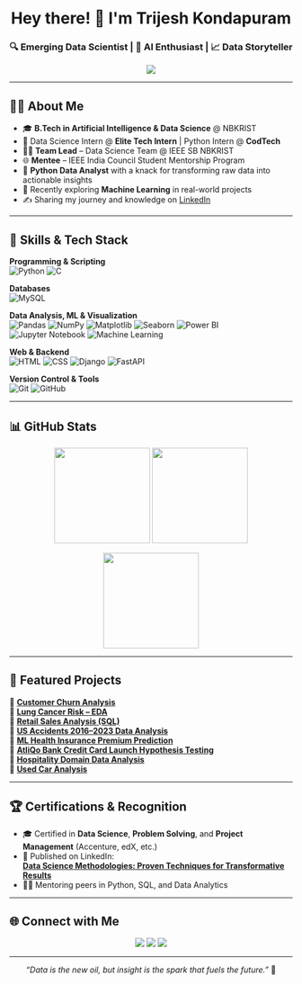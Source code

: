 <h1 align="center">Hey there! 👋 I'm Trijesh Kondapuram</h1>
<h3 align="center">🔍 Emerging Data Scientist | 🤖 AI Enthusiast | 📈 Data Storyteller</h3>

<p align="center"> 
  <img src="https://readme-typing-svg.demolab.com/? lines=Turning+Data+into+Decisions;Exploring+AI+and+Analytics;Mentoring+Future+Techies;Lifelong+Learner&font=Fira+Code&center=true&width=500&height=45&color=00bfff&vCenter=true&pause=1000&size=22" />
</p>

--- 
 
## 👨‍💼 About Me

- 🎓 **B.Tech in Artificial Intelligence & Data Science** @ NBKRIST  
- 💼 Data Science Intern @ **Elite Tech Intern** | Python Intern @ **CodTech**  
- 🧑‍🏫 **Team Lead** – Data Science Team @ IEEE SB NBKRIST  
- 🌐 **Mentee** – IEEE India Council Student Mentorship Program  
- 📝 **Python Data Analyst** with a knack for transforming raw data into actionable insights  
- 🤖 Recently exploring **Machine Learning** in real-world projects  
- ✍️ Sharing my journey and knowledge on [LinkedIn](https://www.linkedin.com/in/trijesh-kondapuram/)

---

## 🚀 Skills & Tech Stack

**Programming & Scripting**  
![Python](https://img.shields.io/badge/Python-3776AB?style=for-the-badge&logo=python&logoColor=white)
![C](https://img.shields.io/badge/C-00599C?style=for-the-badge&logo=c&logoColor=white)

**Databases**  
![MySQL](https://img.shields.io/badge/MySQL-4479A1?style=for-the-badge&logo=mysql&logoColor=white)

**Data Analysis, ML & Visualization**  
![Pandas](https://img.shields.io/badge/Pandas-150458?style=for-the-badge&logo=pandas&logoColor=white)
![NumPy](https://img.shields.io/badge/NumPy-013243?style=for-the-badge&logo=numpy&logoColor=white)
![Matplotlib](https://img.shields.io/badge/Matplotlib-000000?style=for-the-badge&logo=matplotlib&logoColor=white)
![Seaborn](https://img.shields.io/badge/Seaborn-3776AB?style=for-the-badge&logo=seaborn&logoColor=white)
![Power BI](https://img.shields.io/badge/PowerBI-F2C811?style=for-the-badge&logo=powerbi&logoColor=black)
![Jupyter Notebook](https://img.shields.io/badge/Jupyter-F37626?style=for-the-badge&logo=jupyter&logoColor=white)
![Machine Learning](https://img.shields.io/badge/Machine%20Learning-102230?style=for-the-badge&logo=scikit-learn&logoColor=orange)

**Web & Backend**  
![HTML](https://img.shields.io/badge/HTML-E34F26?style=for-the-badge&logo=html5&logoColor=white)
![CSS](https://img.shields.io/badge/CSS-1572B6?style=for-the-badge&logo=css3&logoColor=white)
![Django](https://img.shields.io/badge/Django-092E20?style=for-the-badge&logo=django&logoColor=white)
![FastAPI](https://img.shields.io/badge/FastAPI-009688?style=for-the-badge&logo=fastapi&logoColor=white)

**Version Control & Tools**  
![Git](https://img.shields.io/badge/Git-F05032?style=for-the-badge&logo=git&logoColor=white)
![GitHub](https://img.shields.io/badge/GitHub-333?style=for-the-badge&logo=github&logoColor=white)

---

## 📊 GitHub Stats

<p align="center">
  <img src="https://github-readme-stats.vercel.app/api?username=trijesh61&show_icons=true&theme=radical" height="170" />
  <img src="https://github-readme-streak-stats.herokuapp.com?user=trijesh61&theme=radical&date_format=M%20j%5B%2C%20Y%5D" height="170" />
</p>

<p align="center">
  <img src="https://github-readme-stats.vercel.app/api/top-langs/?username=trijesh61&layout=compact&theme=radical" height="170" />
</p>

---

## 📁 Featured Projects

🔹 [**Customer Churn Analysis**](https://github.com/trijesh61/customer-churn-analysis)  
🔹 [**Lung Cancer Risk – EDA**](https://github.com/trijesh61/lung-cancer-risk-analysis)  
🔹 [**Retail Sales Analysis (SQL)**](https://github.com/trijesh61/Retail-Sales-Analysis-SQL-Project)  
🔹 [**US Accidents 2016–2023 Data Analysis**](https://github.com/trijesh61/US-Accidents-2016-2023-Data-Analysis)  
🔹 [**ML Health Insurance Premium Prediction**](https://github.com/trijesh61/ML-Health-Insurance-Premium-Prediction)  
🔹 [**AtliQo Bank Credit Card Launch Hypothesis Testing**](https://github.com/trijesh61/AtliQo-Bank-Credit-Card-Launch-Hypothesis-Testing)  
🔹 [**Hospitality Domain Data Analysis**](https://github.com/trijesh61/Hospitality-Domain-Data-Analysis)  
🔹 [**Used Car Analysis**](https://github.com/trijesh61/Used-Car-Analysis)

---

## 🏆 Certifications & Recognition

- 🎓 Certified in **Data Science**, **Problem Solving**, and **Project Management** (Accenture, edX, etc.)  
- 📝 Published on LinkedIn:  
  [**Data Science Methodologies: Proven Techniques for Transformative Results**](https://www.linkedin.com/pulse/data-science-methodologies-proven-techniques-trijesh-kondapuram/)  
- 🧑‍💻 Mentoring peers in Python, SQL, and Data Analytics
  
--- 

## 🌐 Connect with Me

<p align="center">
  <a href="mailto:trijeshkondapuram1@gmail.com"><img src="https://img.shields.io/badge/Gmail-D14836?style=for-the-badge&logo=gmail&logoColor=white"></a>
  <a href="https://www.linkedin.com/in/trijesh-kondapuram/"><img src="https://img.shields.io/badge/LinkedIn-0A66C2?style=for-the-badge&logo=linkedin&logoColor=white"></a>
  <a href="https://github.com/trijesh61"><img src="https://img.shields.io/badge/GitHub-333?style=for-the-badge&logo=github&logoColor=white"></a>
</p>

----
<p align="center"><i>“Data is the new oil, but insight is the spark that fuels the future.”</i> 🚀</p>
